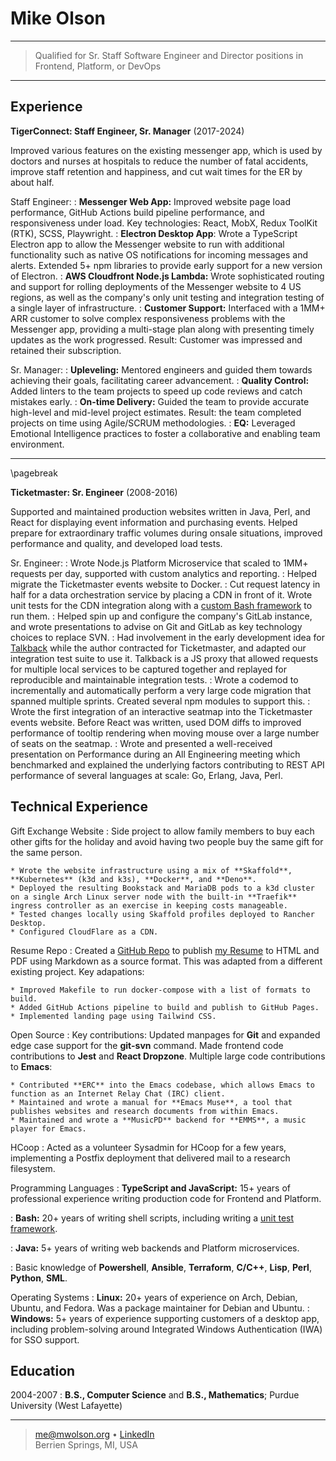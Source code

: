 Mike Olson
============

----

>  Qualified for Sr. Staff Software Engineer and Director positions in Frontend, Platform, or DevOps

----

Experience
----------

**TigerConnect: Staff Engineer, Sr. Manager** (2017-2024)

Improved various features on the existing messenger app, which is used by doctors and nurses at hospitals to reduce the number of fatal accidents, improve staff retention and happiness, and cut wait times for the ER by about half.

Staff Engineer:
:    **Messenger Web App:** Improved website page load performance, GitHub Actions build pipeline performance, and responsiveness under load. Key technologies: React, MobX, Redux ToolKit (RTK), SCSS, Playwright.
:    **Electron Desktop App**: Wrote a TypeScript Electron app to allow the Messenger website to run with additional functionality such as native OS notifications for incoming messages and alerts. Extended 5+ npm libraries to provide early support for a new version of Electron.
:    **AWS Cloudfront Node.js Lambda:** Wrote sophisticated routing and support for rolling deployments of the Messenger website to 4 US regions, as well as the company's only unit testing and integration testing of a single layer of infrastructure.
:    **Customer Support:** Interfaced with a 1MM+ ARR customer to solve complex responsiveness problems with the Messenger app, providing a multi-stage plan along with presenting timely updates as the work progressed. Result: Customer was impressed and retained their subscription.

Sr. Manager:
:    **Upleveling:** Mentored engineers and guided them towards achieving their goals, facilitating career advancement.
:    **Quality Control:** Added linters to the team projects to speed up code reviews and catch mistakes early.
:    **On-time Delivery:** Guided the team to provide accurate high-level and mid-level project estimates. Result: the team completed projects on time using Agile/SCRUM methodologies.
:    **EQ:** Leveraged Emotional Intelligence practices to foster a collaborative and enabling team environment.

----

\pagebreak

**Ticketmaster: Sr. Engineer** (2008-2016)

Supported and maintained production websites written in Java, Perl, and React for displaying event information and purchasing events. Helped prepare for extraordinary traffic volumes during onsale situations, improved performance and quality, and developed load tests.

Sr. Engineer:
:    Wrote Node.js Platform Microservice that scaled to 1MM+ requests per day, supported with custom analytics and reporting.
:    Helped migrate the Ticketmaster events website to Docker.
:    Cut request latency in half for a data orchestration service by placing a CDN in front of it. Wrote unit tests for the CDN integration along with a [custom Bash framework](https://github.com/mwolson/barrt-sh) to run them.
:    Helped spin up and configure the company's GitLab instance, and wrote presentations to advise on Git and GitLab as key technology choices to replace SVN.
:    Had involvement in the early development idea for [Talkback](https://github.com/ijpiantanida/talkback) while the author contracted for Ticketmaster, and adapted our integration test suite to use it. Talkback is a JS proxy that allowed requests for multiple local services to be captured together and replayed for reproducible and maintainable integration tests.
:    Wrote a codemod to incrementally and automatically perform a very large code migration that spanned multiple sprints. Created several npm modules to support this.
:    Wrote the first integration of an interactive seatmap into the Ticketmaster events website. Before React was written, used DOM diffs to improved performance of tooltip rendering when moving mouse over a large number of seats on the seatmap.
:    Wrote and presented a well-received presentation on Performance during an All Engineering meeting which benchmarked and explained the underlying factors contributing to REST API performance of several languages at scale: Go, Erlang, Java, Perl.

Technical Experience
--------------------

Gift Exchange Website
:   Side project to allow family members to buy each other gifts for the holiday and avoid having two people buy the same gift for the same person.

    * Wrote the website infrastructure using a mix of **Skaffold**, **Kubernetes** (k3d and k3s), **Docker**, and **Deno**.
    * Deployed the resulting Bookstack and MariaDB pods to a k3d cluster on a single Arch Linux server node with the built-in **Traefik** ingress controller as an exercise in keeping costs manageable.
    * Tested changes locally using Skaffold profiles deployed to Rancher Desktop.
    * Configured CloudFlare as a CDN.

Resume Repo
:   Created a [GitHub Repo](https://github.com/mwolson/resume) to publish [my Resume](https://mwolson.github.io/resume/) to HTML and PDF using Markdown as a source format. This was adapted from a different existing project. Key adapations:

    * Improved Makefile to run docker-compose with a list of formats to build.
    * Added GitHub Actions pipeline to build and publish to GitHub Pages.
    * Implemented landing page using Tailwind CSS.

Open Source
:   Key contributions: Updated manpages for **Git** and expanded edge case support for the **git-svn** command. Made frontend code contributions to **Jest** and **React Dropzone**. Multiple large code contributions to **Emacs**:

    * Contributed **ERC** into the Emacs codebase, which allows Emacs to function as an Internet Relay Chat (IRC) client.
    * Maintained and wrote a manual for **Emacs Muse**, a tool that publishes websites and research documents from within Emacs.
    * Maintained and wrote a **MusicPD** backend for **EMMS**, a music player for Emacs.

HCoop
:   Acted as a volunteer Sysadmin for HCoop for a few years, implementing a Postfix deployment that delivered mail to a research filesystem.

Programming Languages
:   **TypeScript and JavaScript:** 15+ years of professional experience writing production code for Frontend and Platform.

:   **Bash:** 20+ years of writing shell scripts, including writing a [unit test framework](https://github.com/mwolson/barrt-sh).

:   **Java:** 5+ years of writing web backends and Platform microservices.

:   Basic knowledge of **Powershell**, **Ansible**, **Terraform**, **C/C++**, **Lisp**, **Perl**, **Python**, **SML**.

Operating Systems
:   **Linux:** 20+ years of experience on Arch, Debian, Ubuntu, and Fedora. Was a package maintainer for Debian and Ubuntu.
:   **Windows:** 5+ years of experience supporting customers of a desktop app, including problem-solving around Integrated Windows Authentication (IWA) for SSO support.

Education
---------

2004-2007
:   **B.S., Computer Science** and **B.S., Mathematics**; Purdue University (West Lafayette)

----

> <me@mwolson.org> • [LinkedIn](https://www.linkedin.com/in/mike-olson-666a083/)\
> Berrien Springs, MI, USA
